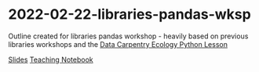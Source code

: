 # 2022-02-22-libraries-pandas-wksp

Outline created for libraries pandas workshop - heavily based on previous libraries workshops
and the [Data Carpentry Ecology Python Lesson](https://datacarpentry.org/python-ecology-lesson/)

[Slides](https://docs.google.com/presentation/d/1dEJtHqaQ7ksTaaA6IoseMm-mbSjmZ2A88giF29N-Et8/edit?usp=sharing)
[Teaching Notebook](teaching_outline.ipynb)

